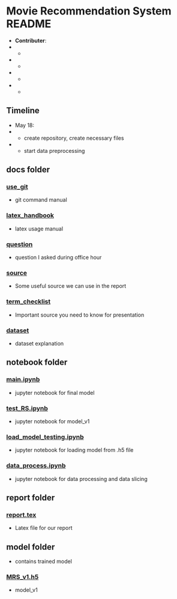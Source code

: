 # Movie Recommendation System README
- **Contributer**:
- - 
- - 
- - 
- - 

## Timeline
- May 18:
- - create repository, create necessary files
- - start data preprocessing

## docs folder
### [use_git](./docs/use_git.md)
- git command manual
### [latex_handbook](./docs/latex_handbook.md)
- latex usage manual
### [question](./docs/question.md)
- question I asked during office hour
### [source](./docs/source.md)
- Some useful source we can use in the report
### [term_checklist](./docs/term_checklist.md)
- Important source you need to know for presentation
### [dataset](./docs/dataset.md)
- dataset explanation

## notebook folder
### [main.ipynb](./Notebook/main.ipynb)
- jupyter notebook for final model
### [test_RS.ipynb](./Notebook/test_RS.ipynb)
- jupyter notebook for model_v1
### [load_model_testing.ipynb](./Notebook/load_model_testing.ipynb)
- jupyter notebook for loading model from .h5 file
### [data_process.ipynb](./Notebook/data_process.ipynb)
- jupyter notebook for data processing and data slicing

## report folder
### [report.tex](./report/report.tex)
- Latex file for our report

## model folder
-  contains trained model
### [MRS_v1.h5](./model/MRS_v1.h5)
- model_v1
